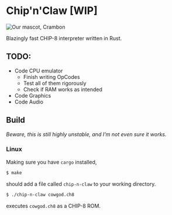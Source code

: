 # Chip'n'Claw [WIP]
![Our mascot, Crambon](https://i.imgur.com/uvBWC4x.png)

Blazingly fast CHIP-8 interpreter written in Rust.

## TODO:
* Code CPU emulator
  * Finish writing OpCodes
  * Test all of them rigorously
  * Check if RAM works as intended
* Code Graphics
* Code Audio

## Build
*Beware, this is still highly unstable, and I'm not even sure it works.*
### Linux
Making sure you have `cargo` installed,
```bash
$ make
```
should add a file called `chip-n-claw` to your working directory.

```bash
$ ./chip-n-claw cowgod.ch8
```

executes `cowgod.ch8` as a CHIP-8 ROM.